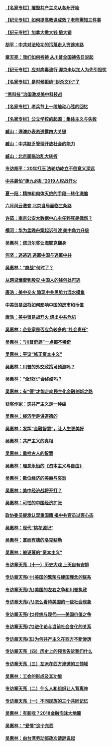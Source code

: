 #### [【名家专栏】摧毁共产主义从各州开始](../pages/nsc423/n13076376.md?t=01130304) 
#### [【纪元专栏】如何提高教课成效？老师需知三件事](../pages/nsc423/n12417848.md?t=01130304) 
#### [【纪元专栏】加拿大撒大钱 酿大错](../pages/nsc423/n12406564.md?t=01130304) 
#### [胡平：中共对法轮功的污蔑走入穷途末路](../pages/nsc423/n12266737.md?t=01130304) 
#### [章天亮：我们如何祈祷 从川普全国祷告日说起](../pages/nsc423/n11944627.md?t=01130304) 
#### [【纪元专栏】应对病毒流行 渥京未以加人为先引担忧](../pages/nsc423/n11875714.md?t=01130304) 
#### [【名家专栏】是时候拒绝“封杀文化”了](../pages/nsc423/n11814093.md?t=01130304) 
#### [“黑科技”治国激发美中科技战](../pages/nsc423/n11638056.md?t=01130304) 
#### [【名家专栏】老兵节上一段触动心弦的回忆](../pages/nsc423/n11646016.md?t=01130304) 
#### [【名家专栏】公立学校的起源：集体主义与失败](../pages/nsc423/n11601833.md?t=01130304) 
#### [臧山：港澳办表态透露四大关键](../pages/nsc423/n11421628.md?t=01130304) 
#### [臧山：中共缺乏管理开放社会的能力](../pages/nsc423/n11407457.md?t=01130304) 
#### [臧山：北京面临治乱大转折](../pages/nsc423/n11406895.md?t=01130304) 
#### [专访胡平：20年打压 法轮功屹立不倒意义深远](../pages/nsc423/n11398800.md?t=01130304) 
#### [中共最怕“逢九必乱”2019人权战开火](../pages/nsc423/n11385248.md?t=01130304) 
#### [夏一阳：精神和肉体灭绝的手段—转化洗脑](../pages/nsc423/n11368250.md?t=01130304) 
#### [六月风云激变 北京当局面临三条路](../pages/nsc423/n11313668.md?t=01130304) 
#### [许茹：南京公安大数据中心主任猝死是偶然？](../pages/nsc423/n11064744.md?t=01130304) 
#### [横河：华为孟晚舟案起诉引渡 美中角力升级](../pages/nsc423/n11027230.md?t=01130304) 
#### [吴惠林：诺贝尔奖让海耶克翻身](../pages/nsc423/n10890049.md?t=01130304) 
#### [何坚：逃逃逃 逃离中国与逃离中共](../pages/nsc423/n10592891.md?t=01130304) 
#### [吴惠林：“商战”何时了？](../pages/nsc423/n10573558.md?t=01130304) 
#### [从网贷爆雷到股灾 中国人的钱何处可逃](../pages/nsc423/n10572800.md?t=01130304) 
#### [唐浩：美中交火 隐现中共黑势力混水摸鱼](../pages/nsc423/n10544040.md?t=01130304) 
#### [中美贸易战将如何影响中国的房市和币值](../pages/nsc423/n10543697.md?t=01130304) 
#### [唐浩：美中贸易战开火 烧出中共危机](../pages/nsc423/n10540126.md?t=01130304) 
#### [吴惠林：企业家是否应负较多的“社会责任”](../pages/nsc423/n10535022.md?t=01130304) 
#### [吴惠林：“川普奇迹”一点都不稀奇](../pages/nsc423/n10512808.md?t=01130304) 
#### [吴惠林：平议“修正资本主义”](../pages/nsc423/n10495724.md?t=01130304) 
#### [吴惠林：川普的外交政策可预测吗？](../pages/nsc423/n10462387.md?t=01130304) 
#### [吴惠林：“全球化”会终结吗？](../pages/nsc423/n10452838.md?t=01130304) 
#### [吴惠林：有“德”才能走向民主化金融创新之路](../pages/nsc423/n10432292.md?t=01130304) 
#### [获奖作家：这共产主义是一种癌](../pages/nsc423/n10431541.md?t=01130304) 
#### [吴惠林：经济学是讲道德的](../pages/nsc423/n10398014.md?t=01130304) 
#### [吴惠林：发挥“金融智慧”，让人生更美好](../pages/nsc423/n10375019.md?t=01130304) 
#### [吴惠林：共产主义的真相](../pages/nsc423/n10351394.md?t=01130304) 
#### [吴惠林：重拾古人的智慧](../pages/nsc423/n10337691.md?t=01130304) 
#### [吴惠林：理念永恒的《资本主义与自由》](../pages/nsc423/n10316274.md?t=01130304) 
#### [吴惠林：数位经济的美丽与哀愁](../pages/nsc423/n10292946.md?t=01130304) 
#### [吴惠林：美中经济战将开打？](../pages/nsc423/n10258825.md?t=01130304) 
#### [吴惠林：可怕的中国经济扩张](../pages/nsc423/n10219147.md?t=01130304) 
#### [政协委员提承认双重国籍 揭中共官员过客心态](../pages/nsc423/n10208809.md?t=01130304) 
#### [吴惠林：现代“桃花源记”](../pages/nsc423/n10185234.md?t=01130304) 
#### [吴惠林：富而有德的洛克斐勒](../pages/nsc423/n10142264.md?t=01130304) 
#### [吴惠林：被诬蔑的“资本主义”](../pages/nsc423/n10124816.md?t=01130304) 
#### [专访章天亮（十一）历史大戏 上天自有安排](../pages/nsc423/n10094905.md?t=01130304) 
#### [专访章天亮(十)美国的繁荣与建国理念的联系](../pages/nsc423/n10094899.md?t=01130304) 
#### [专访章天亮(九)美国的左右之争和川普执政](../pages/nsc423/n10094889.md?t=01130304) 
#### [专访章天亮(八)怎么看待美国的一些社会现象](../pages/nsc423/n10094857.md?t=01130304) 
#### [专访章天亮(七)传统与现代——美国价值之争](../pages/nsc423/n10093140.md?t=01130304) 
#### [专访章天亮(六)进化论与当前社会变化的关系](../pages/nsc423/n10092036.md?t=01130304) 
#### [专访章天亮(五)为何共产主义在西方不断渗透](../pages/nsc423/n10083620.md?t=01130304) 
#### [专访章天亮（四）历史上的预言告诉我们什么](../pages/nsc423/n10083606.md?t=01130304) 
#### [专访章天亮（三）左派在西方渗透的三领域](../pages/nsc423/n10081115.md?t=01130304) 
#### [吴惠林：工会的形成及其功能](../pages/nsc423/n10080633.md?t=01130304) 
#### [专访章天亮（二）什么人和组织让人背离神](../pages/nsc423/n10076637.md?t=01130304) 
#### [专访章天亮（一）不同民族的三个共同记忆](../pages/nsc423/n10074188.md?t=01130304) 
#### [吴惠林：有影呒？2018金融泡沫大地震](../pages/nsc423/n10040534.md?t=01130304) 
#### [吴惠林：“爱情”这个东西](../pages/nsc423/n10019423.md?t=01130304) 
#### [吴惠林：由台湾劳动部政次请辞说起](../pages/nsc423/n9979679.md?t=01130304) 
